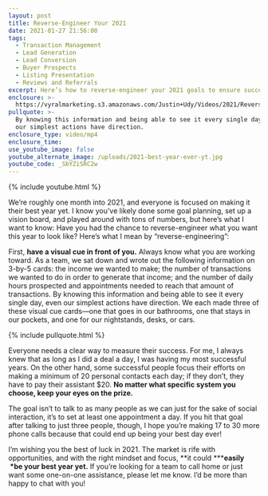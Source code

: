 ```yaml
---
layout: post
title: Reverse-Engineer Your 2021
date: 2021-01-27 21:56:00
tags:
  - Transaction Management
  - Lead Generation
  - Lead Conversion
  - Buyer Prospects
  - Listing Presentation
  - Reviews and Referrals
excerpt: Here’s how to reverse-engineer your 2021 goals to ensure success.
enclosure: >-
  https://vyralmarketing.s3.amazonaws.com/Justin+Udy/Videos/2021/Reverse-Engineer+Your+2021.mp4
pullquote: >-
  By knowing this information and being able to see it every single day, even
  our simplest actions have direction.
enclosure_type: video/mp4
enclosure_time:
use_youtube_image: false
youtube_alternate_image: /uploads/2021-best-year-ever-yt.jpg
youtube_code: _SbYZiSRC2w
---
```


{% include youtube.html %}

We’re roughly one month into 2021, and everyone is focused on making it their best year yet. I know you’ve likely done some goal planning, set up a vision board, and played around with tons of numbers, but here’s what I want to know: Have you had the chance to reverse-engineer what you want this year to look like? Here’s what I mean by “reverse-engineering”:&nbsp;

First, **have a visual cue in front of you.** Always know what you are working toward. As a team, we sat down and wrote out the following information on 3-by-5 cards: the income we wanted to make; the number of transactions we wanted to do in order to generate that income; and the number of daily hours prospected and appointments needed to reach that amount of transactions. By knowing this information and being able to see it every single day, even our simplest actions have direction. We each made three of these visual cue cards—one that goes in our bathrooms, one that stays in our pockets, and one for our nightstands, desks, or cars.&nbsp;

{% include pullquote.html %}

Everyone needs a clear way to measure their success. For me, I always knew that as long as I did a deal a day, I was having my most successful years. On the other hand, some successful people focus their efforts on making a minimum of 20 personal contacts each day; if they don’t, they have to pay their assistant $20. **No matter what specific system you choose, keep your eyes on the prize.**

The goal isn’t to talk to as many people as we can just for the sake of social interaction, it’s to set at least one appointment a day. If you hit that goal after talking to just three people, though, I hope you’re making 17 to 30 more phone calls because that could end up being your best day ever\!&nbsp;

I’m wishing you the best of luck in 2021. The market is rife with opportunities, and with the right mindset and focus, **it could&nbsp;*****easily &nbsp;*be your best year yet.**&nbsp;If you’re looking for a team to call home or just want some one-on-one assistance, please let me know. I’d be more than happy to chat with you\!
